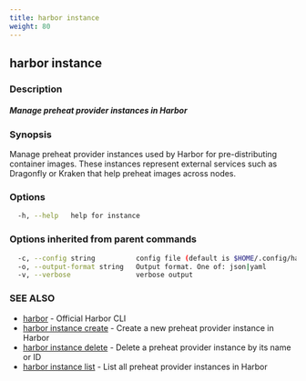 ```yaml
---
title: harbor instance
weight: 80
---
```

## harbor instance

### Description

##### Manage preheat provider instances in Harbor

### Synopsis

Manage preheat provider instances used by Harbor for pre-distributing container images.
These instances represent external services such as Dragonfly or Kraken that help preheat images across nodes.

### Options

```sh
  -h, --help   help for instance
```

### Options inherited from parent commands

```sh
  -c, --config string          config file (default is $HOME/.config/harbor-cli/config.yaml)
  -o, --output-format string   Output format. One of: json|yaml
  -v, --verbose                verbose output
```

### SEE ALSO

* [harbor](harbor.md)	 - Official Harbor CLI
* [harbor instance create](harbor-instance-create.md)	 - Create a new preheat provider instance in Harbor
* [harbor instance delete](harbor-instance-delete.md)	 - Delete a preheat provider instance by its name or ID
* [harbor instance list](harbor-instance-list.md)	 - List all preheat provider instances in Harbor

